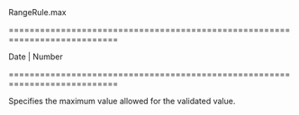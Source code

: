<!--id-->RangeRule.max<!--/id-->
===========================================================================
<!--type-->Date | Number<!--/type-->
===========================================================================

<!--shortDescription-->
Specifies the maximum value allowed for the validated value.
<!--/shortDescription-->

<!--fullDescription-->

<!--/fullDescription-->